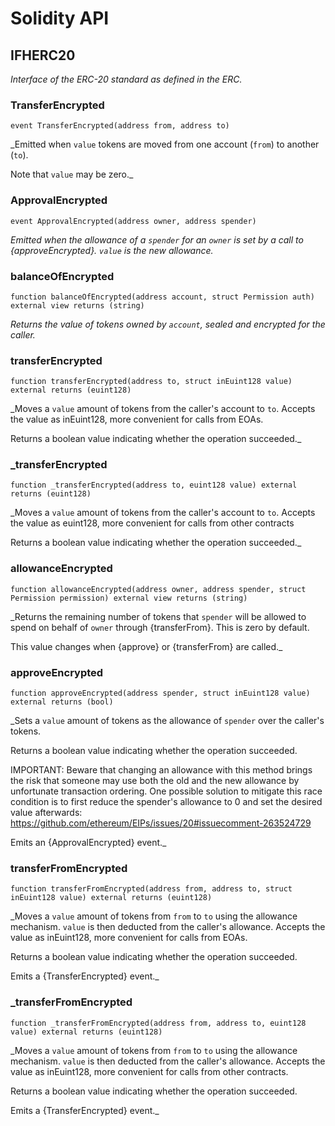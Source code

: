# Solidity API

## IFHERC20

_Interface of the ERC-20 standard as defined in the ERC._

### TransferEncrypted

```solidity
event TransferEncrypted(address from, address to)
```

_Emitted when `value` tokens are moved from one account (`from`) to
another (`to`).

Note that `value` may be zero._

### ApprovalEncrypted

```solidity
event ApprovalEncrypted(address owner, address spender)
```

_Emitted when the allowance of a `spender` for an `owner` is set by
a call to {approveEncrypted}. `value` is the new allowance._

### balanceOfEncrypted

```solidity
function balanceOfEncrypted(address account, struct Permission auth) external view returns (string)
```

_Returns the value of tokens owned by `account`, sealed and encrypted for the caller._

### transferEncrypted

```solidity
function transferEncrypted(address to, struct inEuint128 value) external returns (euint128)
```

_Moves a `value` amount of tokens from the caller's account to `to`.
Accepts the value as inEuint128, more convenient for calls from EOAs.

Returns a boolean value indicating whether the operation succeeded._

### _transferEncrypted

```solidity
function _transferEncrypted(address to, euint128 value) external returns (euint128)
```

_Moves a `value` amount of tokens from the caller's account to `to`.
Accepts the value as euint128, more convenient for calls from other contracts

Returns a boolean value indicating whether the operation succeeded._

### allowanceEncrypted

```solidity
function allowanceEncrypted(address owner, address spender, struct Permission permission) external view returns (string)
```

_Returns the remaining number of tokens that `spender` will be
allowed to spend on behalf of `owner` through {transferFrom}. This is
zero by default.

This value changes when {approve} or {transferFrom} are called._

### approveEncrypted

```solidity
function approveEncrypted(address spender, struct inEuint128 value) external returns (bool)
```

_Sets a `value` amount of tokens as the allowance of `spender` over the
caller's tokens.

Returns a boolean value indicating whether the operation succeeded.

IMPORTANT: Beware that changing an allowance with this method brings the risk
that someone may use both the old and the new allowance by unfortunate
transaction ordering. One possible solution to mitigate this race
condition is to first reduce the spender's allowance to 0 and set the
desired value afterwards:
https://github.com/ethereum/EIPs/issues/20#issuecomment-263524729

Emits an {ApprovalEncrypted} event._

### transferFromEncrypted

```solidity
function transferFromEncrypted(address from, address to, struct inEuint128 value) external returns (euint128)
```

_Moves a `value` amount of tokens from `from` to `to` using the
allowance mechanism. `value` is then deducted from the caller's
allowance. Accepts the value as inEuint128, more convenient for calls from EOAs.

Returns a boolean value indicating whether the operation succeeded.

Emits a {TransferEncrypted} event._

### _transferFromEncrypted

```solidity
function _transferFromEncrypted(address from, address to, euint128 value) external returns (euint128)
```

_Moves a `value` amount of tokens from `from` to `to` using the
allowance mechanism. `value` is then deducted from the caller's
allowance. Accepts the value as inEuint128, more convenient for calls
from other contracts.

Returns a boolean value indicating whether the operation succeeded.

Emits a {TransferEncrypted} event._

